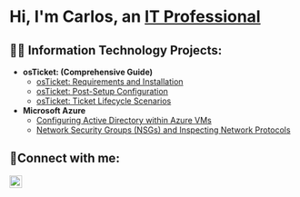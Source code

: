 <h1>Hi, I'm Carlos, an <a href="https://linkedin.com/in/carlos-perez-97a86a2a5/">IT Professional</a></h1>

<h2>👨‍💻 Information Technology Projects:</h2>

- <b>osTicket: (Comprehensive Guide)</b>
  - [osTicket: Requirements and Installation](https://github.com/CAP-ITN/osticket-prereqs)
  - [osTicket: Post-Setup Configuration](https://github.com/CAP-ITN/post-install-config)
  - [osTicket: Ticket Lifecycle Scenarios](https://github.com/CAP-ITN/osTicket-Ticket-Lifecycle-Scenarios)
- <b>Microsoft Azure</b>
  - [Configuring Active Directory within Azure VMs](https://github.com/CAP-ITN/configure-ad)
  - [Network Security Groups (NSGs) and Inspecting Network Protocols](https://github.com/CAP-ITN/Network-Security-Groups-NSGs-and-Inspecting-Network-Protocols)

<h2>🤳Connect with me:</h2>

[<img align="left" alt="Josh | LinkedIn" width="22px" src="https://cdn.jsdelivr.net/npm/simple-icons@v3/icons/linkedin.svg" />][linkedin]

[linkedin]: https://linkedin.com/in/carlos-perez-97a86a2a5/
